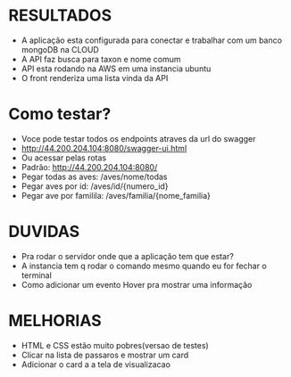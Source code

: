 

# RESULTADOS
- A aplicação esta configurada para conectar e trabalhar com um banco mongoDB na CLOUD
- A API faz busca para taxon e nome comum
- API esta rodando na AWS em uma instancia ubuntu
- O front renderiza uma lista vinda da API
  
# Como testar?
- Voce pode testar todos os endpoints atraves da url do swagger
- http://44.200.204.104:8080/swagger-ui.html
- Ou acessar pelas rotas
- Padrão: http://44.200.204.104:8080/
- Pegar todas as aves: /aves/nome/todas
- Pegar aves por id: /aves/id/{numero_id}
- Pegar ave por familila: /aves/familia/{nome_familia}

# DUVIDAS 
- Pra rodar o servidor onde que a aplicação tem que estar?
- A instancia tem q rodar o comando mesmo quando eu for fechar o terminal
- Como adicionar um evento Hover pra mostrar uma informação

# MELHORIAS
- HTML e CSS estão muito pobres(versao de testes)
- Clicar na lista de passaros e mostrar um card
- Adicionar o card a a tela de visualizacao
